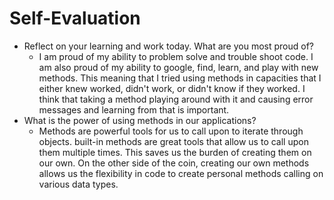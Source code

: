 # Self-Evaluation

- Reflect on your learning and work today. What are you most proud of?
    - I am proud of my ability to problem solve and trouble shoot code. I am also proud of my ability to google, find, learn, and play with new methods. This meaning that I tried using methods in capacities that I either knew worked, didn't work, or didn't know if they worked. I think that taking a method playing around with it and causing error messages and learning from that is important.
- What is the power of using methods in our applications?
    - Methods are powerful tools for us to call upon to iterate through objects. built-in methods are great tools that allow us to call upon them multiple times. This saves us the burden of creating them on our own. On the other side of the coin, creating our own methods allows us the flexibility in code to create personal methods calling on various data types. 